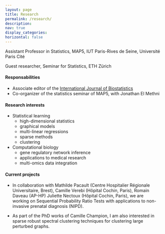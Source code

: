 ```yaml
---
layout: page
title: Research
permalink: /research/
description: 
nav: true
display_categories:
horizontal: false
---
```


Assistant Professor in Statistics, MAP5, IUT Paris-Rives de Seine, Université Paris Cité

Guest researcher, Seminar for Statistics, ETH Zürich

#### Responsabilities

- Associate editor of the [International Journal of Biostatistics](https://www.degruyter.com/journal/key/ijb/html)
- Co-organizer of the statistics seminar of MAP5, with Jonathan El Methni


#### Research interests

- Statistical learning
   - high-dimensional statistics
   - graphical models
   - multi-linear regressions
   - sparse methods
   - clustering
- Computational biology
   - gene regulatory network inference
   - applications to medical research 
   - multi-omics data integration
   
#### Current projects

- In collaboration with Mathilde Pacault (Centre Hospitalier Régionale Universitaire, Brest), Camille Verebi (Hôpital Cochin, Paris), Romain Daveau (AP-HP) Juliette Nectoux (Hôpital Cochin, Paris), we are working on Sequential Probability Ratio Tests with applications to non-invasive prenatal diagnosis (NIPD). 

- As part of the PhD works of Camille Champion, I am also interested in sparse robust spectral clustering techniques for clustering large perturbed graphs. 